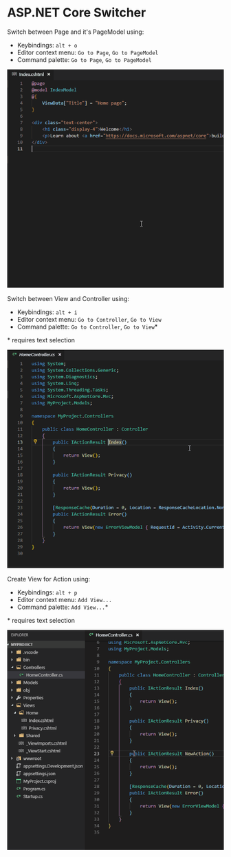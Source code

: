 # ASP.NET Core Switcher

Switch between Page and it's PageModel using:
- Keybindings: `alt + o`
- Editor context menu: `Go to Page`, `Go to PageModel`
- Command palette: `Go to Page`, `Go to PageModel`

![Razor Pages Example](img/razor-pages.gif)

Switch between View and Controller using:
- Keybindings: `alt + i`
- Editor context menu: `Go to Controller`, `Go to View`
- Command palette: `Go to Controller`, `Go to View`*

\* requires text selection

![MVC Switch Example](img/mvc-switch.gif)

Create View for Action using:
- Keybindings: `alt + p`
- Editor context menu: `Add View...`
- Command palette: `Add View...`*

\* requires text selection

![MVC Add View Example](img/mvc-add-view.gif)